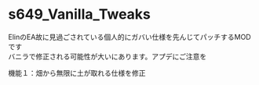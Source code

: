 # s649_Vanilla_Tweaks
ElinのEA故に見過ごされている個人的にガバい仕様を先んじてパッチするMODです  
バニラで修正される可能性が大いにあります。アプデにご注意を  

機能１：畑から無限に土が取れる仕様を修正
